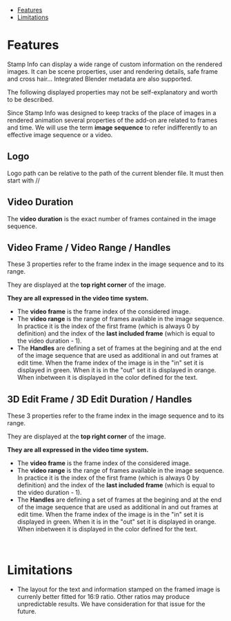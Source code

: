 - [Features](#features)
- [Limitations](#limitations)

# Features

Stamp Info can display a wide range of custom information on the rendered images. It can be scene properties,
user and rendering details, safe frame and cross hair... Integrated Blender metadata are also supported.

The following displayed properties may not be self-explanatory and worth to be described.

Since Stamp Info was designed to keep tracks of the place of images in a rendered animation several properties
of the add-on are related to frames and time. We will use the term **image sequence** to refer indifferently to
an effective image sequence or a video.

## Logo
Logo path can be relative to the path of the current blender file. It must then start with //


## Video Duration
The **video duration** is the exact number of frames contained in the image sequence.


## Video Frame / Video Range / Handles
These 3 properties refer to the frame index in the image sequence and to its range.

They are displayed at the **top right corner** of the image.

**They are all expressed in the video time system.**

- The **video frame** is the frame index of the considered image.
- The **video range** is the range of frames available in the image sequence. In practice
it is the index of the first frame (which is always 0 by definition) and the index of the __last included frame__
(which is equal to the video duration - 1).
- The **Handles** are defining a set of frames at the begining and at the end of the image sequence that
are used as additional in and out frames at edit time. When the frame index of the image is in the "in" set
it is displayed in green. When it is in the "out" set it is displayed in orange. When inbetween it is displayed
in the color defined for the text.
    
## 3D Edit Frame / 3D Edit Duration / Handles
These 3 properties refer to the frame index in the image sequence and to its range.

They are displayed at the **top right corner** of the image.

**They are all expressed in the video time system.**

- The **video frame** is the frame index of the considered image.
- The **video range** is the range of frames available in the image sequence. In practice
it is the index of the first frame (which is always 0 by definition) and the index of the __last included frame__
(which is equal to the video duration - 1).
- The **Handles** are defining a set of frames at the begining and at the end of the image sequence that
are used as additional in and out frames at edit time. When the frame index of the image is in the "in" set
it is displayed in green. When it is in the "out" set it is displayed in orange. When inbetween it is displayed
in the color defined for the text.

<br />

# Limitations

- The layout for the text and information stamped on the framed image is currenly better fitted for 16:9 ratio.
Other ratios may produce unpredictable results. We have consideration for that issue for the future.
